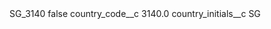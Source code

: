 <?xml version="1.0" encoding="UTF-8"?>
<CustomMetadata xmlns="http://soap.sforce.com/2006/04/metadata" xmlns:xsi="http://www.w3.org/2001/XMLSchema-instance" xmlns:xsd="http://www.w3.org/2001/XMLSchema">
    <label>SG_3140</label>
    <protected>false</protected>
    <values>
        <field>country_code__c</field>
        <value xsi:type="xsd:double">3140.0</value>
    </values>
    <values>
        <field>country_initials__c</field>
        <value xsi:type="xsd:string">SG</value>
    </values>
</CustomMetadata>
